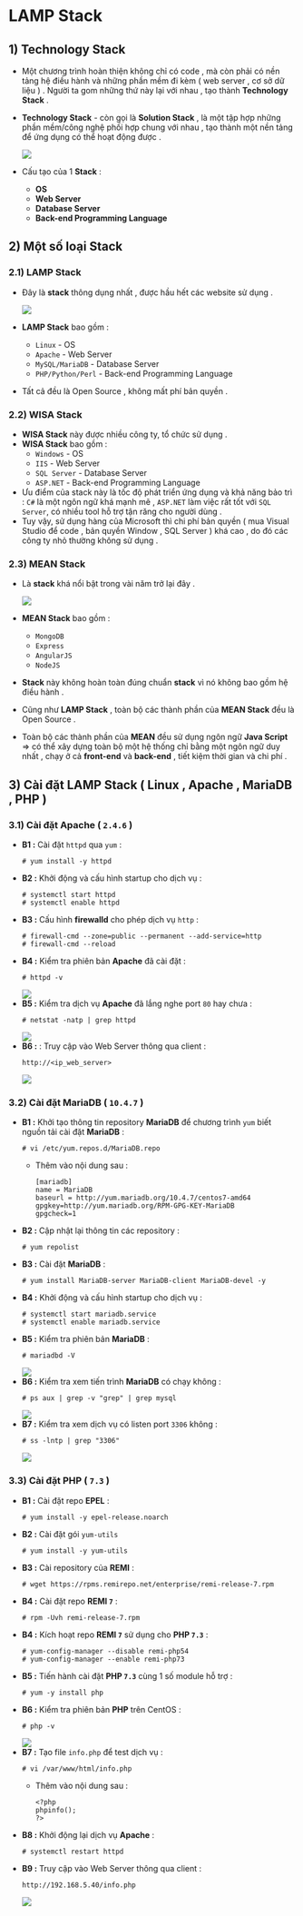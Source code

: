 # LAMP Stack
## **1) Technology Stack**
- Một chương trình hoàn thiện không chỉ có code , mà còn phải có nền tảng hệ điều hành và những phần mềm đi kèm ( web server , cơ sở dữ liệu ) . Người ta gom những thứ này lại với nhau , tạo thành **Technology Stack** .
- **Technology Stack** - còn gọi là **Solution Stack** , là một tập hợp những phần mềm/công nghệ phối hợp chung với nhau , tạo thành một nền tảng để ứng dụng có thể hoạt động được .

    <img src=https://i.imgur.com/YZkH6UD.png>

- Cấu tạo của 1 **Stack** :
    - **OS**
    - **Web Server**
    - **Database Server**
    - **Back-end Programming Language**

## **2) Một số loại Stack**
### **2.1) LAMP Stack**
- Đây là **stack** thông dụng nhất , được hầu hết các website sử dụng . 

    <img src=https://i.imgur.com/yWLoBmL.jpg>

- **LAMP Stack** bao gồm :
    - `Linux` - OS
    - `Apache` - Web Server
    - `MySQL/MariaDB` - Database Server
    - `PHP/Python/Perl` - Back-end Programming Language
- Tất cả đều là Open Source , không mất phí bản quyền .
### **2.2) WISA Stack**
- **WISA Stack** này được nhiều công ty, tổ chức sử dụng .
- **WISA Stack** bao gồm :
    - `Windows` - OS
    - `IIS` - Web Server
    - `SQL Server` - Database Server
    - `ASP.NET` - Back-end Programming Language
- Ưu điểm của stack này là tốc độ phát triển ứng dụng và khả năng bảo trì : `C#` là một ngôn ngữ khá mạnh mẽ , `ASP.NET` làm việc rất tốt với `SQL Server`, có nhiều tool hỗ trợ tận răng cho người dùng .
- Tuy vậy, sử dụng hàng của Microsoft thì chi phí bản quyền ( mua Visual Studio để code , bản quyền Window , SQL Server ) khá cao , do đó các công ty nhỏ thường không sử dụng .
### **2.3) MEAN Stack**
- Là **stack** khá nổi bật trong vài năm trở lại đây .

    <img src=https://i.imgur.com/p72wzGP.png>

- **MEAN Stack** bao gồm :
    - `MongoDB`
    - `Express`
    - `AngularJS`
    - `NodeJS`
- **Stack** này không hoàn toàn đúng chuẩn **stack** vì nó không bao gồm hệ điều hành .
- Cũng như **LAMP Stack** , toàn bộ các thành phần của **MEAN Stack** đều là Open Source .
- Toàn bộ các thành phần của **MEAN** đều sử dụng ngôn ngữ **Java Script** => có thể xây dựng toàn bộ một hệ thống chỉ bằng một ngôn ngữ duy nhất , chạy ở cả **front-end** và **back-end** , tiết kiệm thời gian và chi phí .
## **3) Cài đặt LAMP Stack ( Linux , Apache , MariaDB , PHP )**
### **3.1) Cài đặt Apache ( `2.4.6` )**
- **B1 :** Cài đặt `httpd` qua `yum` :
    ```
    # yum install -y httpd
    ```
- **B2 :** Khởi động và cấu hình startup cho dịch vụ :
    ```
    # systemctl start httpd
    # systemctl enable httpd
    ```
- **B3 :** Cấu hình **firewalld** cho phép dịch vụ `http` :
    ```
    # firewall-cmd --zone=public --permanent --add-service=http
    # firewall-cmd --reload
    ```
- **B4 :** Kiểm tra phiên bản **Apache** đã cài đặt :
    ```
    # httpd -v
    ```
    <img src=https://i.imgur.com/uBUwAId.png>
- **B5 :** Kiểm tra dịch vụ **Apache** đã lắng nghe port `80` hay chưa :
    ```
    # netstat -natp | grep httpd
    ```
    <img src=https://i.imgur.com/yYWsE3x.png>
- **B6 :** : Truy cập vào Web Server thông qua client :
    ```
    http://<ip_web_server>
    ```
    <img src=https://i.imgur.com/CJNjqC2.png>
### **3.2) Cài đặt MariaDB ( `10.4.7` )**
- **B1 :** Khởi tạo thông tin repository **MariaDB** để chương trình `yum` biết nguồn tải cài đặt **MariaDB** :
    ```
    # vi /etc/yum.repos.d/MariaDB.repo
    ```
    - Thêm vào nội dung sau :
        ```
        [mariadb]
        name = MariaDB
        baseurl = http://yum.mariadb.org/10.4.7/centos7-amd64
        gpgkey=http://yum.mariadb.org/RPM-GPG-KEY-MariaDB
        gpgcheck=1
        ```
- **B2 :** Cập nhật lại thông tin các repository :
    ```
    # yum repolist
    ```
- **B3 :** Cài đặt **MariaDB** :
    ```
    # yum install MariaDB-server MariaDB-client MariaDB-devel -y
    ```
- **B4 :** Khởi động và cấu hình startup cho dịch vụ :
    ```
    # systemctl start mariadb.service
    # systemctl enable mariadb.service
    ```
- **B5 :** Kiểm tra phiên bản **MariaDB** :
    ```
    # mariadbd -V
    ```
    <img src=https://i.imgur.com/rUa3ajP.png>
- **B6 :** Kiểm tra xem tiến trình **MariaDB** có chạy không :
    ```
    # ps aux | grep -v "grep" | grep mysql
    ```
    <img src=https://i.imgur.com/TRMOBf5.png>
- **B7 :** Kiểm tra xem dịch vụ có listen port `3306` không :
    ```
    # ss -lntp | grep "3306"
    ```
    <img src=https://i.imgur.com/wAt4C9E.png>
### **3.3) Cài đặt PHP ( `7.3` )**
- **B1 :** Cài đặt repo **EPEL** :
    ```
    # yum install -y epel-release.noarch
    ```
- **B2 :** Cài đặt gói `yum-utils`
    ```
    # yum install -y yum-utils
    ```
- **B3 :** Cài repository của **REMI** :
    ```
    # wget https://rpms.remirepo.net/enterprise/remi-release-7.rpm
    ```
- **B4 :** Cài đặt repo **REMI `7`** :
    ```
    # rpm -Uvh remi-release-7.rpm
    ```
- **B4 :** Kích hoạt repo **REMI `7`** sử dụng cho **PHP `7.3`** :
    ```
    # yum-config-manager --disable remi-php54
    # yum-config-manager --enable remi-php73
    ```
- **B5 :** Tiến hành cài đặt **PHP `7.3`** cùng 1 số module hỗ trợ :
    ```
    # yum -y install php
    ```
- **B6 :** Kiểm tra phiên bản **PHP** trên CentOS :
    ```
    # php -v
    ```
    <img src=https://i.imgur.com/Mx9K5fc.png>
- **B7 :** Tạo file `info.php` để test dịch vụ :
    ```
    # vi /var/www/html/info.php
    ```
    - Thêm vào nội dung sau :
        ```
        <?php
        phpinfo();
        ?>
- **B8 :** Khởi động lại dịch vụ **Apache** :
    ```
    # systemctl restart httpd
    ```
- **B9 :** Truy cập vào Web Server thông qua client :
    ```
    http://192.168.5.40/info.php
    ```
    <img src=https://i.imgur.com/BV4dEdU.png>